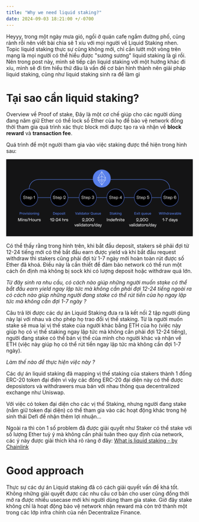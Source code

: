 ```yaml
---
title: "Why we need liquid staking?"
date: 2024-09-03 18:21:00 +/-0700
---
```


Heyyy, trong một ngày mưa gió, ngồi ở quán cafe ngắm đường phố, cũng rảnh rỗi nên viết bài chia sẽ 1 xíu với mọi người về Liquid Staking nhen. Topic liquid staking thực sự cũng không mới, chỉ cần lướt một vòng trên mạng là mọi người có thể hiểu được "sương sương" liquid staking là gì rồi. Nên trong post này, mình sẽ tiếp cận liquid staking với một hướng khác đi xíu, mình sẽ đi tìm hiểu thử đâu là vấn đề cơ bản hình thành nên giải pháp liquid staking, cũng như liquid staking sinh ra để làm gì

# Tại sao cần liquid staking?

Overview về Proof of stake, Đây là một cơ chế giúp cho các người dùng đang năm giữ Ether có thể lock số Ether của họ để bảo vệ network đồng thời tham gia quá trình xác thực block mới được tạo ra và nhận về <b>block reward</b> và <b>transaction fee</b>.

Quá trình để một người tham gia vào việc staking được thể hiện trong hình sau:

![Staking proccess](/images/ethereum-deposit-withdraw-process.png)

Có thể thấy rằng trong hình trên, khi bắt đầu deposit, stakers sẽ phải đợi từ 12-24 tiếng mới có thể bắt đầu earn được yield và khi bắt đầu request withdraw thì stakers cũng phải đợi từ 1-7 ngày mới hoàn toàn rút được số Ether đã khoá. Điều này là cần thiết để đảm bảo network có thể run một cách ổn định mà không bị sock khi có lượng deposit hoặc withdraw quá lớn.

<i>Từ đây sinh ra nhu cầu, có cách nào giúp những người muốn stake có thể bắt đầu earn yield ngay lập tức mà không cần phải đợi 12-24 tiếng ngoài ra có cách nào giúp những người đang stake có thể rút tiền của họ ngay lập tức mà không cần đợi 1-7 ngày ?</i>

Câu trả lời được các dự án Liquid Staking đưa ra là kết nối 2 tập người dùng này lại với nhau và cho phép họ trao đổi vị thế staking. Từ là người muốn stake sẽ mua lại vị thế stake của người khác bằng ETH của họ (việc này giúp họ có vị thế staking ngay lập tức mà không cần phải đợi 12-24 tiếng), người đang stake có thể bán vị thế của mình cho người khác và nhận về ETH (việc này giúp họ có thể rút tiền ngay lập tức mà không cần đợi 1-7 ngày).

<i>Làm thế nào để thực hiện việc này ?</i>

Các dự án liquid staking đã mapping vị thế staking của stakers thành 1 đồng ERC-20 token đại điện vì vậy các đồng ERC-20 đại diện này có thể được deposistors và withdrawers mua bán với nhau thông qua decentralized exchange như Uniswap.

Với việc có token đại diện cho các vị thế Staking, nhưng người đang stake (nắm giữ token đại diện) có thể tham gia vào các hoạt động khác trong hệ sinh thái Defi để nhận thêm lợi nhuận...

Ngoài ra thì còn 1 số problem đã được giải quyết như Staker có thể stake với số lượng Ether tuỳ ý mà không cần phải tuân theo quy định của network, các ý này được giải thích khá rõ ràng ở đây: <a href="https://chain.link/education-hub/liquid-staking">What is liquid staking - by Chainlink</a>

# Good approach
Thực sự các dự án Liquid staking đã có cách giải quyết vấn đề khá tốt. Không những giải quyết được các nhu cầu cơ bản cho user cũng đồng thời mở ra được nhiều usecase mới khi người dùng tham gia stake. Giờ đây stake không chỉ là hoạt động bảo vệ network nhận reward mà còn trở thành một trong các lớp infra chính của nền Decentralize Finance.
